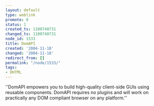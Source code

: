 ```yaml
---
layout: default
type: weblink
promote: 0
status: 1
created_ts: 1100740731
changed_ts: 1100740731
node_id: 1533
title: DomAPI
created: '2004-11-18'
changed: '2004-11-18'
redirect_from: []
permalink: "/node/1533/"
tags:
- DHTML
---
```

''DomAPI empowers you to build high-quality client-side GUIs using reusable components. DomAPI requires no plugins and will work on practically any DOM compliant browser on any platform.''
